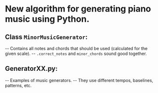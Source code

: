 # New algorithm for generating piano music using Python.
## Class ```MinorMusicGenerator```:
-- Contains all notes and chords that should be used (calculated for the given scale).
-- ```.correct_notes``` and ```minor_chords``` sound good together.

## GeneratorXX.py:
-- Examples of music generators.
-- They use different tempos, baselines, patterns, etc.
